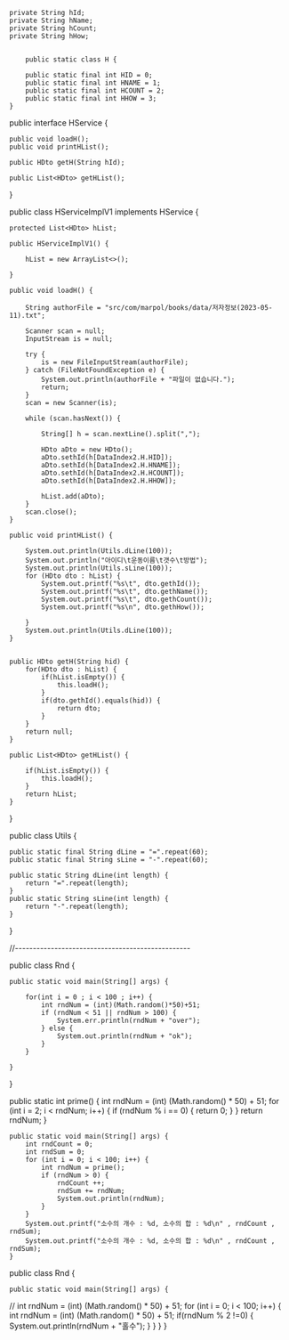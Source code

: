 
	private String hId;
	private String hName;
	private String hCount;
	private String hHow;


		public static class H {

		public static final int HID = 0;
		public static final int HNAME = 1;
		public static final int HCOUNT = 2;
		public static final int HHOW = 3;
	}


public interface HService {

	public void loadH();
	public void printHList();

	public HDto getH(String hId);

	public List<HDto> getHList();

}


public class HServiceImplV1 implements HService {

	protected List<HDto> hList;

	public HServiceImplV1() {

		hList = new ArrayList<>();

	}

	public void loadH() {

		String authorFile = "src/com/marpol/books/data/저자정보(2023-05-11).txt";

		Scanner scan = null;
		InputStream is = null;

		try {
			is = new FileInputStream(authorFile);
		} catch (FileNotFoundException e) {
			System.out.println(authorFile + "파일이 없습니다.");
			return;
		}
		scan = new Scanner(is);

		while (scan.hasNext()) {

			String[] h = scan.nextLine().split(",");

			HDto aDto = new HDto();
			aDto.sethId(h[DataIndex2.H.HID]);
			aDto.sethId(h[DataIndex2.H.HNAME]);
			aDto.sethId(h[DataIndex2.H.HCOUNT]);
			aDto.sethId(h[DataIndex2.H.HHOW]);
			
			hList.add(aDto);
		}
		scan.close();
	}

	public void printHList() {
		
		System.out.println(Utils.dLine(100));
		System.out.println("아이디\t운동이름\t갯수\t방법");
		System.out.println(Utils.sLine(100));
		for (HDto dto : hList) {
			System.out.printf("%s\t", dto.gethId());
			System.out.printf("%s\t", dto.gethName());
			System.out.printf("%s\t", dto.gethCount());
			System.out.printf("%s\n", dto.gethHow());
			
		}
		System.out.println(Utils.dLine(100));
	}


	public HDto getH(String hid) {
		for(HDto dto : hList) {
			if(hList.isEmpty()) {
				this.loadH();
			}
			if(dto.gethId().equals(hid)) {
				return dto;
			}
		}
		return null;
	}

	public List<HDto> getHList() {
		
		if(hList.isEmpty()) {
			this.loadH();
		}
		return hList;
	}

}


public class Utils {
	
	public static final String dLine = "=".repeat(60);
	public static final String sLine = "-".repeat(60);
	
	public static String dLine(int length) {
		return "=".repeat(length);
	}
	public static String sLine(int length) {
		return "-".repeat(length);
	}

	
	
}




//-------------------------------------------------



public class Rnd {
	
	public static void main(String[] args) {
		
		for(int i = 0 ; i < 100 ; i++) {
			int rndNum = (int)(Math.random()*50)+51;
			if (rndNum < 51 || rndNum > 100) {
				System.err.println(rndNum + "over");
			} else {
				System.out.println(rndNum + "ok");
			}
		}
		
	}

}


 public static int prime() {
		int rndNum = (int) (Math.random() * 50) + 51;
		for (int i = 2; i < rndNum; i++) {
			if (rndNum % i == 0) {
				return 0; 
			}
		}
		return rndNum; 
	}

	public static void main(String[] args) {
		int rndCount = 0;
		int rndSum = 0;
		for (int i = 0; i < 100; i++) {
			int rndNum = prime();
			if (rndNum > 0) {
				rndCount ++;
				rndSum += rndNum;
				System.out.println(rndNum);
			}
		} 
		System.out.printf("소수의 개수 : %d, 소수의 합 : %d\n" , rndCount , rndSum);
		System.out.printf("소수의 개수 : %d, 소수의 합 : %d\n" , rndCount , rndSum);
	}





public class Rnd {

	public static void main(String[] args) {
//		int rndNum = (int) (Math.random() * 50) + 51;
		for (int i = 0; i < 100; i++) {
			int rndNum = (int) (Math.random() * 50) + 51;
			if(rndNum % 2 !=0) {
				System.out.println(rndNum + "홀수");
			}
		}
	}
}


